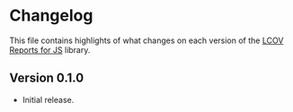 # Changelog
This file contains highlights of what changes on each version of the [LCOV Reports for JS](https://github.com/cedx/lcov.js) library.

## Version 0.1.0
- Initial release.
